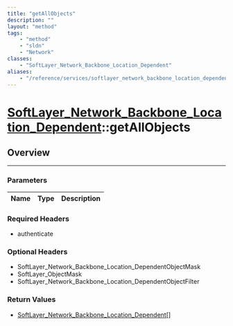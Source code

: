 ```yaml
---
title: "getAllObjects"
description: ""
layout: "method"
tags:
    - "method"
    - "sldn"
    - "Network"
classes:
    - "SoftLayer_Network_Backbone_Location_Dependent"
aliases:
    - "/reference/services/softlayer_network_backbone_location_dependent/getAllObjects"
---
```

# [SoftLayer_Network_Backbone_Location_Dependent](/reference/services/SoftLayer_Network_Backbone_Location_Dependent)::getAllObjects





## Overview 


-----

### Parameters 
|Name | Type | Description |
| --- | --- | --- |


### Required Headers
* authenticate


### Optional Headers
* SoftLayer_Network_Backbone_Location_DependentObjectMask
* SoftLayer_ObjectMask
* SoftLayer_Network_Backbone_Location_DependentObjectFilter

### Return Values
* <a href='/reference/datatypes/SoftLayer_Network_Backbone_Location_Dependent'>SoftLayer_Network_Backbone_Location_Dependent[] </a>




